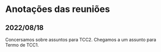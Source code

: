 # Anotações das reuniões  

## 2022/08/18  

Concersamos sobre assuntos para TCC2. Chegamos a um assunto para Termo de TCC1.
